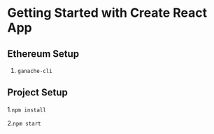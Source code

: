 # Getting Started with Create React App

## Ethereum Setup
1. `ganache-cli`

## Project Setup

1.`npm install`

2.`npm start`
